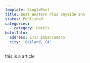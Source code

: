 ```yaml
---
template: SinglePost
title: Best Western Plus Bayside Inn
status: Published
categories:
  - category: Hotels
hotelInfo:
  address: 1717 Embarcadero
  city: 'Oakland, CA'
---
```

this is a article
     
